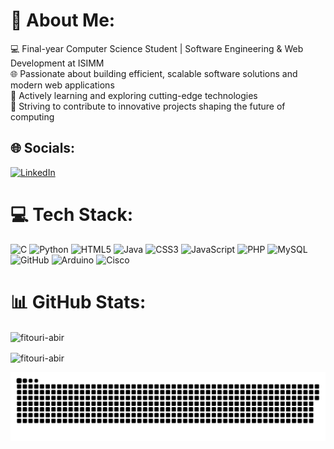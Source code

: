 # 💫 About Me:
💻 Final-year Computer Science Student | Software Engineering & Web Development at ISIMM<br>🌐 Passionate about building efficient, scalable software solutions and modern web applications<br>📖 Actively learning and exploring cutting-edge technologies<br>🚀 Striving to contribute to innovative projects shaping the future of computing


## 🌐 Socials:
[![LinkedIn](https://img.shields.io/badge/LinkedIn-%230077B5.svg?logo=linkedin&logoColor=white)](https://linkedin.com/in/fitouri-abir) 

# 💻 Tech Stack:
![C](https://img.shields.io/badge/c-%2300599C.svg?style=for-the-badge&logo=c&logoColor=white) ![Python](https://img.shields.io/badge/python-3670A0?style=for-the-badge&logo=python&logoColor=ffdd54) ![HTML5](https://img.shields.io/badge/html5-%23E34F26.svg?style=for-the-badge&logo=html5&logoColor=white) ![Java](https://img.shields.io/badge/java-%23ED8B00.svg?style=for-the-badge&logo=openjdk&logoColor=white) ![CSS3](https://img.shields.io/badge/css3-%231572B6.svg?style=for-the-badge&logo=css3&logoColor=white) ![JavaScript](https://img.shields.io/badge/javascript-%23323330.svg?style=for-the-badge&logo=javascript&logoColor=%23F7DF1E) ![PHP](https://img.shields.io/badge/php-%23777BB4.svg?style=for-the-badge&logo=php&logoColor=white) ![MySQL](https://img.shields.io/badge/mysql-4479A1.svg?style=for-the-badge&logo=mysql&logoColor=white) ![GitHub](https://img.shields.io/badge/github-%23121011.svg?style=for-the-badge&logo=github&logoColor=white) ![Arduino](https://img.shields.io/badge/-Arduino-00979D?style=for-the-badge&logo=Arduino&logoColor=white) ![Cisco](https://img.shields.io/badge/cisco-%23049fd9.svg?style=for-the-badge&logo=cisco&logoColor=black)
# 📊 GitHub Stats:
<p><img align="center" src="https://github-readme-stats.vercel.app/api?username=fitouri-abir&show_icons=true&locale=en" alt="fitouri-abir" /></p>
<p><img align="center" src="https://github-readme-streak-stats.herokuapp.com/?user=fitouri-abir&" alt="fitouri-abir" /></p>
  <source media="(prefers-color-scheme: dark)" srcset="https://raw.githubusercontent.com/fitouri-abir/fitouri-abir/output/github-snake-dark.svg" />
  <source media="(prefers-color-scheme: light)" srcset="https://raw.githubusercontent.com/fitouri-abir/fitouri-abir/output/github-snake.svg" />
  <img alt="github-snake" src="https://raw.githubusercontent.com/fitouri-abir/fitouri-abir/output/github-snake.svg" />
</picture>
